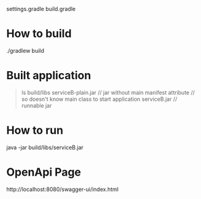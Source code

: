 
settings.gradle
build.gradle

# How to build
./gradlew build

# Built application
> ls build/libs
> serviceB-plain.jar // jar without main manifest attribute 
>                                   // so doesn't know main class to start application
> serviceB.jar       // runnable jar

# How to run
java -jar build/libs/serviceB.jar 


# OpenApi Page
http://localhost:8080/swagger-ui/index.html
